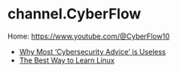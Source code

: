 # channel.CyberFlow
Home: https://www.youtube.com/@CyberFlow10
- [Why Most ‘Cybersecurity Advice’ is Useless](https://youtu.be/5y4_k25kMfY)
- [The Best Way to Learn Linux](https://youtu.be/zIdv2NDRExI)
